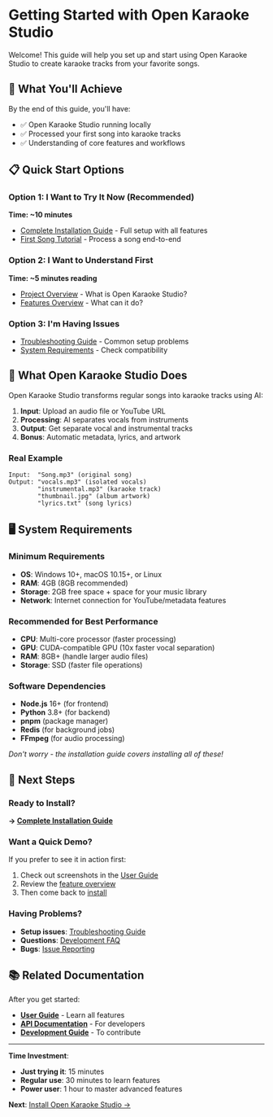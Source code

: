 # Getting Started with Open Karaoke Studio

Welcome! This guide will help you set up and start using Open Karaoke Studio to create karaoke tracks from your favorite songs.

## 🎯 What You'll Achieve

By the end of this guide, you'll have:
- ✅ Open Karaoke Studio running locally
- ✅ Processed your first song into karaoke tracks
- ✅ Understanding of core features and workflows

## 📋 Quick Start Options

### Option 1: I Want to Try It Now (Recommended)
**Time: ~10 minutes**
- [Complete Installation Guide](installation.md) - Full setup with all features
- [First Song Tutorial](first-song.md) - Process a song end-to-end

### Option 2: I Want to Understand First
**Time: ~5 minutes reading**
- [Project Overview](../architecture/project-overview.md) - What is Open Karaoke Studio?
- [Features Overview](../features/README.md) - What can it do?

### Option 3: I'm Having Issues
- [Troubleshooting Guide](troubleshooting.md) - Common setup problems
- [System Requirements](#system-requirements) - Check compatibility

## 🎵 What Open Karaoke Studio Does

Open Karaoke Studio transforms regular songs into karaoke tracks using AI:

1. **Input**: Upload an audio file or YouTube URL
2. **Processing**: AI separates vocals from instruments
3. **Output**: Get separate vocal and instrumental tracks
4. **Bonus**: Automatic metadata, lyrics, and artwork

### Real Example
```
Input:  "Song.mp3" (original song)
Output: "vocals.mp3" (isolated vocals)
        "instrumental.mp3" (karaoke track)
        "thumbnail.jpg" (album artwork)
        "lyrics.txt" (song lyrics)
```

## 🖥️ System Requirements

### Minimum Requirements
- **OS**: Windows 10+, macOS 10.15+, or Linux
- **RAM**: 4GB (8GB recommended)
- **Storage**: 2GB free space + space for your music library
- **Network**: Internet connection for YouTube/metadata features

### Recommended for Best Performance
- **CPU**: Multi-core processor (faster processing)
- **GPU**: CUDA-compatible GPU (10x faster vocal separation)
- **RAM**: 8GB+ (handle larger audio files)
- **Storage**: SSD (faster file operations)

### Software Dependencies
- **Node.js** 16+ (for frontend)
- **Python** 3.8+ (for backend)
- **pnpm** (package manager)
- **Redis** (for background jobs)
- **FFmpeg** (for audio processing)

*Don't worry - the installation guide covers installing all of these!*

## 🚀 Next Steps

### Ready to Install?
**→ [Complete Installation Guide](installation.md)**

### Want a Quick Demo?
If you prefer to see it in action first:
1. Check out screenshots in the [User Guide](../user-guide/README.md)
2. Review the [feature overview](../features/README.md)
3. Then come back to [install](installation.md)

### Having Problems?
- **Setup issues**: [Troubleshooting Guide](troubleshooting.md)
- **Questions**: [Development FAQ](../development/contributing/README.md#faq)
- **Bugs**: [Issue Reporting](../development/contributing/issue-reporting.md)

## 📚 Related Documentation

After you get started:
- **[User Guide](../user-guide/README.md)** - Learn all features
- **[API Documentation](../api/README.md)** - For developers
- **[Development Guide](../development/README.md)** - To contribute

---

**Time Investment**: 
- **Just trying it**: 15 minutes
- **Regular use**: 30 minutes to learn features  
- **Power user**: 1 hour to master advanced features

**Next**: [Install Open Karaoke Studio →](installation.md)
